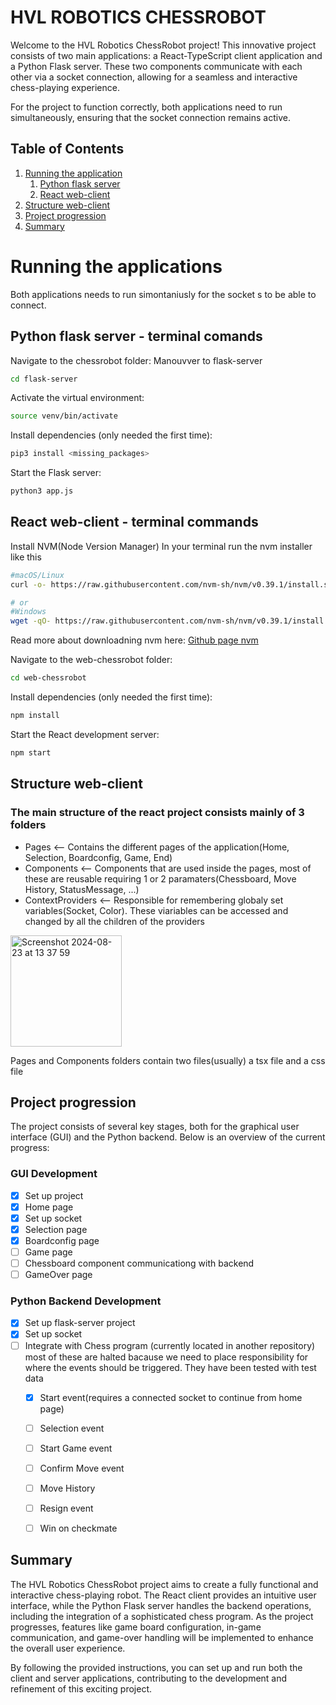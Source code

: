 # HVL ROBOTICS CHESSROBOT

Welcome to the HVL Robotics ChessRobot project! This innovative project consists of two main applications: a React-TypeScript client application and a Python Flask server. These two components communicate with each other via a socket connection, allowing for a seamless and interactive chess-playing experience.

For the project to function correctly, both applications need to run simultaneously, ensuring that the socket connection remains active.

## Table of Contents

1. [Running the application](#running)
   1. [Python flask server](#subrunning1)
   2. [React web-client](#subrunning2)
2. [Structure web-client](#structure) 
3. [Project progression](#progression)
4. [Summary](#summary)

# Running the applications <a name="running"></a>
Both applications needs to run simontaniusly for the socket s to be able to connect.


## Python flask server - terminal comands <a name="subrunning1"></a>
Navigate to the chessrobot folder:
Manouvver to flask-server
````bash
cd flask-server
````

Activate the virtual environment:
````bash
source venv/bin/activate
````
Install dependencies (only needed the first time):
 ````bash
pip3 install <missing_packages>
````
Start the Flask server:
 ````bash
python3 app.js
````


## React web-client - terminal commands <a name="subrunning2"></a>
Install NVM(Node Version Manager)
In your terminal run the nvm installer like this
````bash
#macOS/Linux
curl -o- https://raw.githubusercontent.com/nvm-sh/nvm/v0.39.1/install.sh | bash

# or
#Windows
wget -qO- https://raw.githubusercontent.com/nvm-sh/nvm/v0.39.1/install.sh | bash
````
Read more about downloadning nvm here: [Github page nvm](https://github.com/nvm-sh/nvm)

Navigate to the web-chessrobot folder:
````bash
cd web-chessrobot
````
Install dependencies (only needed the first time):
````bash
npm install
````
Start the React development server:
````bash
npm start
````
## Structure web-client <a name="structure"></a>
### The main structure of the react project consists mainly of 3 folders
- Pages <-- Contains the different pages of the application(Home, Selection, Boardconfig, Game, End)
- Components <-- Components that are used inside the pages, most of these are reusable requiring 1 or 2 paramaters(Chessboard, Move History, StatusMessage, ...)
- ContextProviders <-- Responsible for remembering globaly set variables(Socket, Color). These viariables can be accessed and changed by all the children of the providers

<img width="178" alt="Screenshot 2024-08-23 at 13 37 59" src="https://github.com/user-attachments/assets/b333c83e-09df-4146-bf6b-83bf66cab7d7">

Pages and Components folders contain two files(usually) a tsx file and a css file

## Project progression <a name="progression"></a>

The project consists of several key stages, both for the graphical user interface (GUI) and the Python backend. Below is an overview of the current progress:

### GUI Development
- [x] Set up project
- [x] Home page
- [x] Set up socket
- [x] Selection page
- [x] Boardconfig page
- [ ] Game page
- [ ] Chessboard component communicationg with backend
- [ ] GameOver page

### Python Backend Development
- [x] Set up flask-server project
- [x] Set up socket
- [ ] Integrate with Chess program (currently located in another repository) most of these are halted bacause we need to place responsibility for where the events should be triggered. They have been tested with test data
   - [x] Start event(requires a connected socket to continue from home page)
   - [ ] Selection event
   - [ ] Start Game event
   - [ ] Confirm Move event
   - [ ] Move History
   - [ ] Resign event
   - [ ] Win on checkmate


## Summary <a name="summary"></a>

The HVL Robotics ChessRobot project aims to create a fully functional and interactive chess-playing robot. The React client provides an intuitive user interface, while the Python Flask server handles the backend operations, including the integration of a sophisticated chess program. As the project progresses, features like game board configuration, in-game communication, and game-over handling will be implemented to enhance the overall user experience.

By following the provided instructions, you can set up and run both the client and server applications, contributing to the development and refinement of this exciting project.
